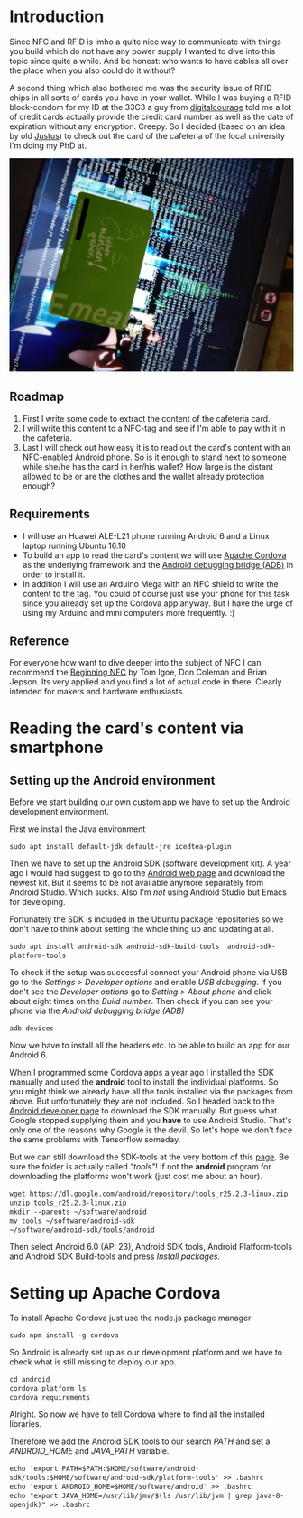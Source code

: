 # Introduction

Since NFC and RFID is imho a quite nice way to communicate with things you build which do not have any power supply I wanted to dive into this topic since quite a while. And be honest: who wants to have cables all over the place when you also could do it without?

A second thing which also bothered me was the security issue of RFID chips in all sorts of cards you have in your wallet. While I was buying a RFID block-condom for my ID at the 33C3 a guy from [digitalcourage](https://www.digitalcourage.de/themen/rfid) told me a lot of credit cards actually provide the credit card number as well as the date of expiration without any encryption. Creepy. So I decided (based on an idea by old [Justus](https://github.com/jusjusjus)) to check out the card of the cafeteria of the local university I'm doing my PhD at.

![cafeteria card](./res/cafeteria-card.jpg)

## Roadmap
1. First I write some code to extract the content of the cafeteria card.
2. I will write this content to a NFC-tag and see if I'm able to pay with it in the cafeteria.
3. Last I will check out how easy it is to read out the card's content with an NFC-enabled Android phone. So is it enough to stand next to someone while she/he has the card in her/his wallet? How large is the distant allowed to be or are the clothes and the wallet already protection enough?

## Requirements
- I will use an Huawei ALE-L21 phone running Android 6 and a Linux laptop running Ubuntu 16.10
- To build an app to read the card's content we will use [Apache Cordova](https://cordova.apache.org/docs/en/latest/guide/cli/index.html) as the underlying framework and the [Android debugging bridge (ADB)](https://developer.android.com/studio/command-line/adb.html) in order to install it.
- In addition I will use an Arduino Mega with an NFC shield to write the content to the tag. You could of course just use your phone for this task since you already set up the Cordova app anyway. But I have the urge of using my Arduino and mini computers more frequently. :)

## Reference 
For everyone how want to dive deeper into the subject of NFC I can recommend the [Beginning NFC](https://www.amazon.com/Beginning-NFC-Communication-Arduino-PhoneGap/dp/1449372066/ref=sr_1_1?s=office-products&ie=UTF8&qid=1483802943&sr=8-1&keywords=igoe+nfc) by Tom Igoe, Don Coleman and Brian Jepson. Its very applied and you find a lot of actual code in there. Clearly intended for makers and hardware enthusiasts.

# Reading the card's content via smartphone
## Setting up the Android environment
Before we start building our own custom app we have to set up the Android development environment.

First we install the Java environment
```
sudo apt install default-jdk default-jre icedtea-plugin
```

Then we have to set up the Android SDK (software development kit). A year ago I would had suggest to go to the [Android web page](https://developer.android.com/studio/index.html) and download the newest kit. But it seems to be not available anymore separately from Android Studio. Which sucks. Also I'm *not* using Android Studio but Emacs for developing.

Fortunately the SDK is included in the Ubuntu package repositories so we don't have to think about setting the whole thing up and updating at all. 
```
sudo apt install android-sdk android-sdk-build-tools  android-sdk-platform-tools
```

To check if the setup was successful connect your Android phone via USB go to the *Settings > Developer options* and enable *USB debugging*. If you don't see the *Developer options* go to *Setting > About phone* and click about eight times on the *Build number*. Then check if you can see your phone via the *Android debugging bridge (ADB)*

```
adb devices
```

Now we have to install all the headers etc. to be able to build an app for our Android 6. 

When I programmed some Cordova apps a year ago I installed the SDK manually and used the **android** tool to install the individual platforms. So you might think we already have all the tools installed via the packages from above. But unfortunately they are not included. So I headed back to the [Android developer page](https://developer.android.com/reference/packages.html) to download the SDK manually. But guess what. Google stopped supplying them and you **have** to use Android Studio. That's only one of the reasons why Google is the devil. So let's hope we don't face the same problems with Tensorflow someday.

But we can still download the SDK-tools at the very bottom of this [page](https://developer.android.com/studio/index.html). Be sure the folder is actually called *"tools"*! If not the **android** program for downloading the platforms won't work (just cost me about an hour).

```
wget https://dl.google.com/android/repository/tools_r25.2.3-linux.zip
unzip tools_r25.2.3-linux.zip
mkdir --parents ~/software/android
mv tools ~/software/android-sdk
~/software/android-sdk/tools/android
```
Then select Android 6.0 (API 23), Android SDK tools, Android Platform-tools and Android SDK Build-tools and press *Install packages*.

# Setting up Apache Cordova

To install Apache Cordova just use the node.js package manager

```
sudo npm install -g cordova
```

So Android is already set up as our development platform and we have to check what is still missing to deploy our app.
```
cd android
cordova platform ls
cordova requirements
```

Alright. So now we have to tell Cordova where to find all the installed libraries.

Therefore we add the Android SDK tools to our search *PATH* and set a *ANDROID_HOME* and *JAVA_PATH* variable.
```
echo 'export PATH=$PATH:$HOME/software/android-sdk/tools:$HOME/software/android-sdk/platform-tools' >> .bashrc
echo 'export ANDROID_HOME=$HOME/software/android' >> .bashrc
echo "export JAVA_HOME=/usr/lib/jmv/$(ls /usr/lib/jvm | grep java-8-openjdk)" >> .bashrc
```

